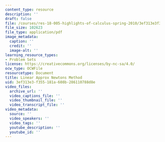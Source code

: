 ```yaml
---
content_type: resource
description: ''
draft: false
file: /courses/res-18-005-highlights-of-calculus-spring-2010/3ef313e3f355181a608b286110788d8e_MITRES18_05S10_Linear_Approx_Newtons_Method.pdf
file_size: 102623
file_type: application/pdf
image_metadata:
  caption: ''
  credit: ''
  image-alt: ''
learning_resource_types:
- Problem Sets
license: https://creativecommons.org/licenses/by-nc-sa/4.0/
ocw_type: OCWFile
resourcetype: Document
title: Linear Approx Newtons Method
uid: 3ef313e3-f355-181a-608b-286110788d8e
video_files:
  archive_url: ''
  video_captions_file: ''
  video_thumbnail_file: ''
  video_transcript_file: ''
video_metadata:
  source: ''
  video_speakers: ''
  video_tags: ''
  youtube_description: ''
  youtube_id: ''
---
```

